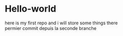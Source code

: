 # Hello-world
here is my first repo and i will store some things there  
permier commit depuis la seconde branche
